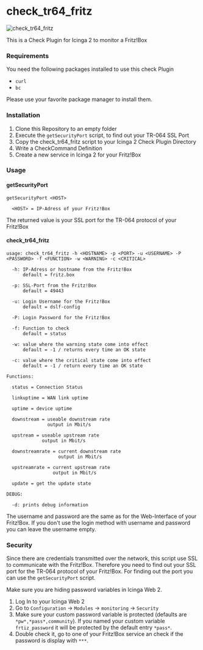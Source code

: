 # check_tr64_fritz

![check_tr64_fritz](https://github.com/mcktr/check_tr64_fritz/raw/master/doc/github_doc_fritzbox_services.png)

This is a Check Plugin for Icinga 2 to monitor a Fritz!Box

### Requirements

You need the following packages installed to use this check Plugin

- `curl`
- `bc`

Please use your favorite package manager to install them.

### Installation

1. Clone this Repository to an empty folder
2. Execute the `getSecurityPort` script, to find out your TR-064 SSL Port
3. Copy the check_tr64_fritz script to your Icinga 2 Check Plugin Directory
4. Write a CheckCommand Definition
5. Create a new service in Icinga 2 for your Fritz!Box

### Usage

#### getSecurityPort

```
getSecurityPort <HOST>

  <HOST> = IP-Adress of your Fritz!Box
```

The returned value is your SSL port for the TR-064 protocol of your Fritz!Box

#### check_tr64_fritz

```
usage: check_tr64_fritz -h <HOSTNAME> -p <PORT> -u <USERNAME> -P <PASSWORD> -f <FUNCTION> -w <WARNING> -c <CRITICAL>

  -h: IP-Adress or hostname from the Fritz!Box
      default = fritz.box

  -p: SSL-Port from the Fritz!Box
      default = 49443

  -u: Login Username for the Fritz!Box
      default = dslf-config

  -P: Login Password for the Fritz!Box

  -f: Function to check
      default = status

  -w: value where the warning state come into effect
      default = -1 / returns every time an OK state

  -c: value where the critical state come into effect
      default = -1 / return every time an OK state

Functions:

  status = Connection Status

  linkuptime = WAN link uptime

  uptime = device uptime

  downstream = useable downstream rate
               output in Mbit/s

  upstream = useable upstream rate
             output in Mbit/s

  downstreamrate = current downstream rate
                   output in Mbit/s

  upstreamrate = current upstream rate
                 output in Mbit/s

  update = get the update state

DEBUG:

  -d: prints debug information
```

The username and password are the same as for the Web-Interface of your Fritz!Box. If you don't use the login method with username and password you can leave the username empty.

### Security

Since there are credentials transmitted over the network, this script use SSL to communicate with the Fritz!Box. Therefore you need to find out your SSL port for the TR-064 protocol of your Fritz!Box. For finding out the port you can use the `getSecurityPort` script.

Make sure you are hiding password variables in Icinga Web 2.

1. Log In to your Icinga Web 2
2. Go to `Configuration` -> `Modules` -> `monitoring` -> `Security`
3. Make sure your custom password variable is protected (defaults are `*pw*,*pass*,community`). If you named your custom variable `frtiz_password` it will be protected by the default entry `*pass*`.
4. Double check it, go  to one of your Fritz!Box service an check if the password is display with ``***``.
